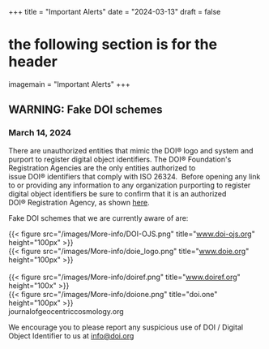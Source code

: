 +++
title = "Important Alerts"
date = "2024-03-13"
draft = false
# the following section is for the header
imagemain = "Important Alerts"
+++

## WARNING: Fake DOI schemes

### March 14, 2024

There are unauthorized entities that mimic the DOI® logo and system and purport to register digital object identifiers. The DOI® Foundation's Registration Agencies are the only entities authorized to issue DOI® identifiers that comply with ISO 26324.  Before opening any link to or providing any information to any organization purporting to register digital object identifiers be sure to confirm that it is an authorized DOI® Registration Agency, as shown [here](/the-community/existing-registration-agencies/).

Fake DOI schemes that we are currently aware of are:

{{< figure src="/images/More-info/DOI-OJS.png" title="www.doi-ojs.org" height="100px" >}} <br>
{{< figure src="/images/More-info/doie_logo.png" title="www.doie.org" height="100px" >}} <br>    
{{< figure src="/images/More-info/doiref.png" title="www.doiref.org" height="100x" >}} <br>
{{< figure src="/images/More-info/doione.png" title="doi.one" height="100px" >}} <br>
journalofgeocentriccosmology.org <br>


We encourage you to please report any suspicious use of DOI / Digital Object Identifier to us at [info@doi.org](mailto:info@doi.org)